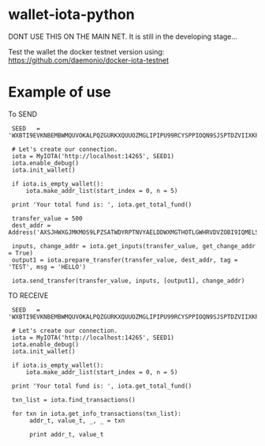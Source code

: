 # wallet-iota-python
DONT USE THIS ON THE MAIN NET. It is still in the developing stage...

Test the wallet the docker testnet version using: https://github.com/daemonio/docker-iota-testnet

# Example of use

To SEND

     SEED   = 'WXBTI9EVKNBEMBWMQUVOKALPQZGURKXQUUOZMGLIPIPU99RCYSPPIOQN9SJSPTDZVIIXKPRJQIVQARINL'

     # Let's create our connection.
     iota = MyIOTA('http://localhost:14265', SEED1)
     iota.enable_debug()
     iota.init_wallet()

     if iota.is_empty_wallet():
         iota.make_addr_list(start_index = 0, n = 5)

     print 'Your total fund is: ', iota.get_total_fund()
     
     transfer_value = 500
     dest_addr = Address('AXSJHWXGJMKMOS9LPZSATWDYRPTNVYAELDDWXMGTHOTLGWHRVDVZOBI9IQMELSEMMQKFVSNHYXYUWMZJBLRVJUPWEC')

     inputs, change_addr = iota.get_inputs(transfer_value, get_change_addr = True)
     output1 = iota.prepare_transfer(transfer_value, dest_addr, tag = 'TEST', msg = 'HELLO')

     iota.send_transfer(transfer_value, inputs, [output1], change_addr)

TO RECEIVE

     SEED   = 'WXBTI9EVKNBEMBWMQUVOKALPQZGURKXQUUOZMGLIPIPU99RCYSPPIOQN9SJSPTDZVIIXKPRJQIVQARINL'

     # Let's create our connection.
     iota = MyIOTA('http://localhost:14265', SEED1)
     iota.enable_debug()
     iota.init_wallet()

     if iota.is_empty_wallet():
         iota.make_addr_list(start_index = 0, n = 5)

     print 'Your total fund is: ', iota.get_total_fund()
          
     txn_list = iota.find_transactions()
     
     for txn in iota.get_info_transactions(txn_list):
          addr_t, value_t, _, _ = txn

          print addr_t, value_t
